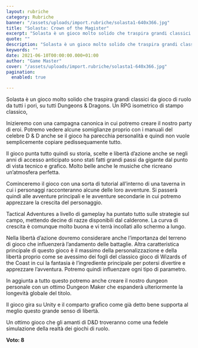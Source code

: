 ```yaml
---
layout: rubriche
category: Rubriche
banner: "/assets/uploads/import.rubriche/solasta1-640x366.jpg"
title: "Solasta: Crown of the Magister"
excerpt: "Solasta è un gioco molto solido che traspira grandi classici da gioco di ruolo da tutti i pori, su tutti Dungeons & Dragons. Un RPG isometrico di stampo classico, Inizieremo con una campagna canonica in cui potremo creare il nostro party di eroi. Potremo vedere alcune somiglianze proprio con i manuali del celebre D & [&hellip"
quote: ""
description: "Solasta è un gioco molto solido che traspira grandi classici da gioco di ruolo da tutti i pori, su tutti Dungeons & Dragons. Un RPG isometrico di stampo classico, Inizieremo con una campagna canonica in cui potremo creare il nostro party di eroi. Potremo vedere alcune somiglianze proprio con i manuali del celebre D & [&hellip"
keywords: ""
date: 2021-06-10T00:00:00.000+01:00
author: "Game Master"
cover: "/assets/uploads/import.rubriche/solasta1-640x366.jpg"
pagination:
  enabled: true

---
```


Solasta è un gioco molto solido che traspira grandi classici da gioco di ruolo da tutti i pori, su tutti Dungeons & Dragons. Un RPG isometrico di stampo classico,

Inizieremo con una campagna canonica in cui potremo creare il nostro party di eroi. Potremo vedere alcune somiglianze proprio con i manuali del celebre D & D anche se il gioco ha parecchia personalità e quindi non vuole semplicemente copiare pedissequamente tutto.

Il gioco punta tutto quindi su storia, scelte e libertà d’azione anche se negli anni di accesso anticipato sono stati fatti grandi passi da gigante dal punto di vista tecnico e grafico. Molto belle anche le musiche che ricreano un’atmosfera perfetta.

Cominceremo il gioco con una sorta di tutorial all’interno di una taverna in cui i personaggi racconteranno alcune delle loro avventure. Si passerà quindi alle avventure principali e le avventure secondarie in cui potremo apprezzare la crescita del personaggio.

Tactical Adventures a livello di gameplay ha puntato tutto sulle strategie sul campo, mettendo decine di razze disponibili dal calderone. La curva di crescita è comunque molto buona e vi terrà incollati allo schermo a lungo.

Nella libertà d’azione dovremo considerare anche l’importanza del terreno di gioco che influenzerà l’andamento delle battaglie. Altra caratteristica principale di questo gioco è il massimo della personalizzazione e della libertà proprio come se avessimo dei fogli del classico gioco di Wizards of the Coast in cui la fantasia è l’ingrediente principale per potersi divertire e apprezzare l’avventura. Potremo quindi influenzare ogni tipo di parametro.

In aggiunta a tutto questo potremo anche creare il nostro dungeon personale con un ottimo Dungeon Maker che espanderà ulteriormente la longevità globale del titolo.

Il gioco gira su Unity e il comparto grafico come già detto bene supporta al meglio questo grande senso di libertà.

Un ottimo gioco che gli amanti di D&D troveranno come una fedele simulazione della realtà dei giochi di ruolo.

**Voto: 8**